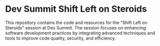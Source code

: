 # Dev Summit Shift Left on Steroids

This repository contains the code and resources for the "Shift Left on Steroids" session at Dev Summit. The session focuses on enhancing software development practices by integrating advanced techniques and tools to improve code quality, security, and efficiency.